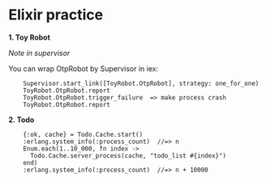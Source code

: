# Elixir practice

**1. Toy Robot**

*Note in supervisor*

You can wrap OtpRobot by Supervisor in iex:  
``` 
    Supervisor.start_link([ToyRobot.OtpRobot], strategy: one_for_one)  
    ToyRobot.OtpRobot.report  
    ToyRobot.OtpRobot.trigger_failure  => make process crash  
    ToyRobot.OtpRobot.report   
```


**2. Todo**

```
    {:ok, cache} = Todo.Cache.start()  
    :erlang.system_info(:process_count)  //=> n  
    Enum.each(1..10_000, fn index ->  
      Todo.Cache.server_process(cache, "todo_list #{index}")  
    end)  
    :erlang.system_info(:process_count)  //=> n + 10000  
```



